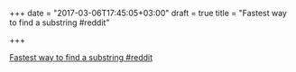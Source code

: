+++
date = "2017-03-06T17:45:05+03:00"
draft = true
title = "Fastest way to find a substring  #reddit"

+++

<p><a href="https://t.co/qn8NYnQ8ss">Fastest way to find a substring  #reddit</a></p>
